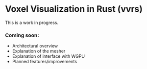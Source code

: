 
# Voxel Visualization in Rust (vvrs)

This is a work in progress.

### Coming soon:
- Architectural overview
- Explanation of the mesher
- Explanation of interface with WGPU
- Planned features/improvements